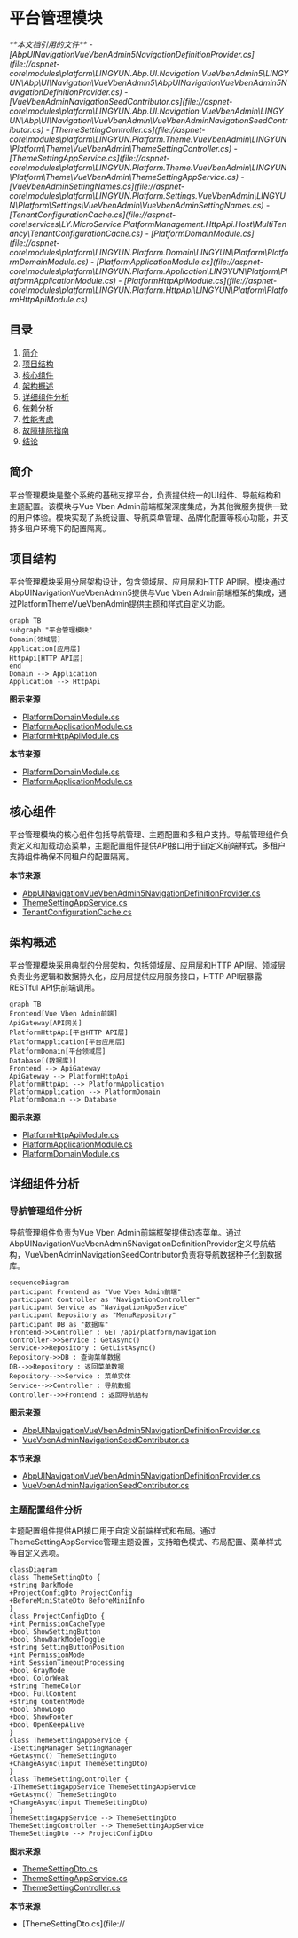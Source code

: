 
# 平台管理模块

<cite>
**本文档引用的文件**
- [AbpUINavigationVueVbenAdmin5NavigationDefinitionProvider.cs](file://aspnet-core\modules\platform\LINGYUN.Abp.UI.Navigation.VueVbenAdmin5\LINGYUN\Abp\UI\Navigation\VueVbenAdmin5\AbpUINavigationVueVbenAdmin5NavigationDefinitionProvider.cs)
- [VueVbenAdminNavigationSeedContributor.cs](file://aspnet-core\modules\platform\LINGYUN.Abp.UI.Navigation.VueVbenAdmin\LINGYUN\Abp\UI\Navigation\VueVbenAdmin\VueVbenAdminNavigationSeedContributor.cs)
- [ThemeSettingController.cs](file://aspnet-core\modules\platform\LINGYUN.Platform.Theme.VueVbenAdmin\LINGYUN\Platform\Theme\VueVbenAdmin\ThemeSettingController.cs)
- [ThemeSettingAppService.cs](file://aspnet-core\modules\platform\LINGYUN.Platform.Theme.VueVbenAdmin\LINGYUN\Platform\Theme\VueVbenAdmin\ThemeSettingAppService.cs)
- [VueVbenAdminSettingNames.cs](file://aspnet-core\modules\platform\LINGYUN.Platform.Settings.VueVbenAdmin\LINGYUN\Platform\Settings\VueVbenAdmin\VueVbenAdminSettingNames.cs)
- [TenantConfigurationCache.cs](file://aspnet-core\services\LY.MicroService.PlatformManagement.HttpApi.Host\MultiTenancy\TenantConfigurationCache.cs)
- [PlatformDomainModule.cs](file://aspnet-core\modules\platform\LINGYUN.Platform.Domain\LINGYUN\Platform\PlatformDomainModule.cs)
- [PlatformApplicationModule.cs](file://aspnet-core\modules\platform\LINGYUN.Platform.Application\LINGYUN\Platform\PlatformApplicationModule.cs)
- [PlatformHttpApiModule.cs](file://aspnet-core\modules\platform\LINGYUN.Platform.HttpApi\LINGYUN\Platform\PlatformHttpApiModule.cs)
</cite>

## 目录
1. [简介](#简介)
2. [项目结构](#项目结构)
3. [核心组件](#核心组件)
4. [架构概述](#架构概述)
5. [详细组件分析](#详细组件分析)
6. [依赖分析](#依赖分析)
7. [性能考虑](#性能考虑)
8. [故障排除指南](#故障排除指南)
9. [结论](#结论)

## 简介
平台管理模块是整个系统的基础支撑平台，负责提供统一的UI组件、导航结构和主题配置。该模块与Vue Vben Admin前端框架深度集成，为其他微服务提供一致的用户体验。模块实现了系统设置、导航菜单管理、品牌化配置等核心功能，并支持多租户环境下的配置隔离。

## 项目结构
平台管理模块采用分层架构设计，包含领域层、应用层和HTTP API层。模块通过AbpUINavigationVueVbenAdmin5提供与Vue Vben Admin前端框架的集成，通过PlatformThemeVueVbenAdmin提供主题和样式自定义功能。

```mermaid
graph TB
subgraph "平台管理模块"
Domain[领域层]
Application[应用层]
HttpApi[HTTP API层]
end
Domain --> Application
Application --> HttpApi
```

**图示来源**
- [PlatformDomainModule.cs](file://aspnet-core\modules\platform\LINGYUN.Platform.Domain\LINGYUN\Platform\PlatformDomainModule.cs)
- [PlatformApplicationModule.cs](file://aspnet-core\modules\platform\LINGYUN.Platform.Application\LINGYUN\Platform\PlatformApplicationModule.cs)
- [PlatformHttpApiModule.cs](file://aspnet-core\modules\platform\LINGYUN.Platform.HttpApi\LINGYUN\Platform\PlatformHttpApiModule.cs)

**本节来源**
- [PlatformDomainModule.cs](file://aspnet-core\modules\platform\LINGYUN.Platform.Domain\LINGYUN\Platform\PlatformDomainModule.cs)
- [PlatformApplicationModule.cs](file://aspnet-core\modules\platform\LINGYUN.Platform.Application\LINGYUN\Platform\PlatformApplicationModule.cs)

## 核心组件
平台管理模块的核心组件包括导航管理、主题配置和多租户支持。导航管理组件负责定义和加载动态菜单，主题配置组件提供API接口用于自定义前端样式，多租户支持组件确保不同租户的配置隔离。

**本节来源**
- [AbpUINavigationVueVbenAdmin5NavigationDefinitionProvider.cs](file://aspnet-core\modules\platform\LINGYUN.Abp.UI.Navigation.VueVbenAdmin5\LINGYUN\Abp\UI\Navigation\VueVbenAdmin5\AbpUINavigationVueVbenAdmin5NavigationDefinitionProvider.cs)
- [ThemeSettingAppService.cs](file://aspnet-core\modules\platform\LINGYUN.Platform.Theme.VueVbenAdmin\LINGYUN\Platform\Theme\VueVbenAdmin\ThemeSettingAppService.cs)
- [TenantConfigurationCache.cs](file://aspnet-core\services\LY.MicroService.PlatformManagement.HttpApi.Host\MultiTenancy\TenantConfigurationCache.cs)

## 架构概述
平台管理模块采用典型的分层架构，包括领域层、应用层和HTTP API层。领域层负责业务逻辑和数据持久化，应用层提供应用服务接口，HTTP API层暴露RESTful API供前端调用。

```mermaid
graph TB
Frontend[Vue Vben Admin前端]
ApiGateway[API网关]
PlatformHttpApi[平台HTTP API层]
PlatformApplication[平台应用层]
PlatformDomain[平台领域层]
Database[(数据库)]
Frontend --> ApiGateway
ApiGateway --> PlatformHttpApi
PlatformHttpApi --> PlatformApplication
PlatformApplication --> PlatformDomain
PlatformDomain --> Database
```

**图示来源**
- [PlatformHttpApiModule.cs](file://aspnet-core\modules\platform\LINGYUN.Platform.HttpApi\LINGYUN\Platform\PlatformHttpApiModule.cs)
- [PlatformApplicationModule.cs](file://aspnet-core\modules\platform\LINGYUN.Platform.Application\LINGYUN\Platform\PlatformApplicationModule.cs)
- [PlatformDomainModule.cs](file://aspnet-core\modules\platform\LINGYUN.Platform.Domain\LINGYUN\Platform\PlatformDomainModule.cs)

## 详细组件分析

### 导航管理组件分析
导航管理组件负责为Vue Vben Admin前端框架提供动态菜单。通过AbpUINavigationVueVbenAdmin5NavigationDefinitionProvider定义导航结构，VueVbenAdminNavigationSeedContributor负责将导航数据种子化到数据库。

```mermaid
sequenceDiagram
participant Frontend as "Vue Vben Admin前端"
participant Controller as "NavigationController"
participant Service as "NavigationAppService"
participant Repository as "MenuRepository"
participant DB as "数据库"
Frontend->>Controller : GET /api/platform/navigation
Controller->>Service : GetAsync()
Service->>Repository : GetListAsync()
Repository->>DB : 查询菜单数据
DB-->>Repository : 返回菜单数据
Repository-->>Service : 菜单实体
Service-->>Controller : 导航数据
Controller-->>Frontend : 返回导航结构
```

**图示来源**
- [AbpUINavigationVueVbenAdmin5NavigationDefinitionProvider.cs](file://aspnet-core\modules\platform\LINGYUN.Abp.UI.Navigation.VueVbenAdmin5\LINGYUN\Abp\UI\Navigation\VueVbenAdmin5\AbpUINavigationVueVbenAdmin5NavigationDefinitionProvider.cs)
- [VueVbenAdminNavigationSeedContributor.cs](file://aspnet-core\modules\platform\LINGYUN.Abp.UI.Navigation.VueVbenAdmin\LINGYUN\Abp\UI\Navigation\VueVbenAdmin\VueVbenAdminNavigationSeedContributor.cs)

**本节来源**
- [AbpUINavigationVueVbenAdmin5NavigationDefinitionProvider.cs](file://aspnet-core\modules\platform\LINGYUN.Abp.UI.Navigation.VueVbenAdmin5\LINGYUN\Abp\UI\Navigation\VueVbenAdmin5\AbpUINavigationVueVbenAdmin5NavigationDefinitionProvider.cs)
- [VueVbenAdminNavigationSeedContributor.cs](file://aspnet-core\modules\platform\LINGYUN.Abp.UI.Navigation.VueVbenAdmin\LINGYUN\Abp\UI\Navigation\VueVbenAdmin\VueVbenAdminNavigationSeedContributor.cs)

### 主题配置组件分析
主题配置组件提供API接口用于自定义前端样式和布局。通过ThemeSettingAppService管理主题设置，支持暗色模式、布局配置、菜单样式等自定义选项。

```mermaid
classDiagram
class ThemeSettingDto {
+string DarkMode
+ProjectConfigDto ProjectConfig
+BeforeMiniStateDto BeforeMiniInfo
}
class ProjectConfigDto {
+int PermissionCacheType
+bool ShowSettingButton
+bool ShowDarkModeToggle
+string SettingButtonPosition
+int PermissionMode
+int SessionTimeoutProcessing
+bool GrayMode
+bool ColorWeak
+string ThemeColor
+bool FullContent
+string ContentMode
+bool ShowLogo
+bool ShowFooter
+bool OpenKeepAlive
}
class ThemeSettingAppService {
-ISettingManager SettingManager
+GetAsync() ThemeSettingDto
+ChangeAsync(input ThemeSettingDto)
}
class ThemeSettingController {
-IThemeSettingAppService ThemeSettingAppService
+GetAsync() ThemeSettingDto
+ChangeAsync(input ThemeSettingDto)
}
ThemeSettingAppService --> ThemeSettingDto
ThemeSettingController --> ThemeSettingAppService
ThemeSettingDto --> ProjectConfigDto
```

**图示来源**
- [ThemeSettingDto.cs](file://aspnet-core\modules\platform\LINGYUN.Platform.Theme.VueVbenAdmin\LINGYUN\Platform\Theme\VueVbenAdmin\ThemeSettingDto.cs)
- [ThemeSettingAppService.cs](file://aspnet-core\modules\platform\LINGYUN.Platform.Theme.VueVbenAdmin\LINGYUN\Platform\Theme\VueVbenAdmin\ThemeSettingAppService.cs)
- [ThemeSettingController.cs](file://aspnet-core\modules\platform\LINGYUN.Platform.Theme.VueVbenAdmin\LINGYUN\Platform\Theme\VueVbenAdmin\ThemeSettingController.cs)

**本节来源**
- [ThemeSettingDto.cs](file://